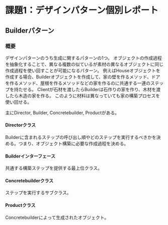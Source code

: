 # 課題1：デザインパターン個別レポート

## Builderパターン

### 概要
デザインパターンのうち生成に関するパターンの1つ。
オブジェクトの作成過程を抽象化することで、異なる複数の似ているが素材の異なるオブジェクトに同じ作成過程を使い回すことが可能になるパターン。
例えばHouseオブジェクトを作成する場合、Builderオブジェクトを作成して、家の壁を作るメソッド、ドアを作るメソッド、屋根を作るメソッドなどの家を作るのに共通する一連のステップを持たせる。
Clientが石材を渡したらBuilderは石作りの家を作り、木材を渡したら木造の家を作る。
このように材料は異なっていても家の構築プロセスを使い回せる。

主にDirector, Builder, Concretebuilder, Productがある。

#### Directorクラス
Builderに含まれるステップの呼び出し順やどのステップを実行するべきかを決める。つまり、オブジェクト構築に必要な作成過程を決める。

#### Builderインターフェース
共通する構築ステップを提供する最上位クラス。

#### Concretebuilderクラス
ステップを実行するサブクラス。

#### Productクラス
Concretebuilderによって生成されたオブジェクト。
